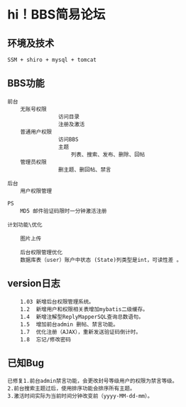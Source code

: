 # hi！BBS简易论坛
  
## 环境及技术
    SSM + shiro + mysql + tomcat
## BBS功能
    前台
        无账号权限
                    访问目录
                    注册及激活
        普通用户权限
                    访问BBS
                    主题
                        列表、搜索、发布、删除、回帖
        管理员权限
                    删主题、删回帖、禁言       
                                                      
    后台
        用户权限管理
        
    PS
        MD5 邮件验证码限时一分钟激活注册
        
    计划功能\优化
        
        图片上传 
        
        后台权限管理优化
        数据库表（user）账户中状态 (State)列类型是int，可读性差 。      
## version日志
        1.03 新增后台权限管理系统。   
        1.2  新增用户和权限相关表增加mybatis二级缓存。    
        1.4  新增注解型ReplyMapperSQL查询总数语句。
        1.5  增加前台admin 删帖、禁言功能。
        1.7  优化注册（AJAX），重新发送验证码倒计时。
        1.8  忘记/修改密码 
## 已知Bug
    已修复1.前台admin禁言功能，会更改封号等级用户的权限为禁言等级。
    2.前台搜索主题过后，使用排序功能会排序所有主题。
    3.激活时间实际为当前时间分钟改变前（yyyy-MM-dd-mm）。
    
    